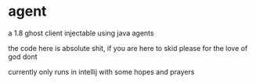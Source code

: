# agent
a 1.8 ghost client injectable using java agents

the code here is absolute shit, if you are here to skid please for the love of god dont

currently only runs in intellij with some hopes and prayers